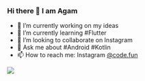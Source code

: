 ### Hi there 👋 I am Agam

<!--
**agamkoradiya/agamkoradiya** is a ✨ _special_ ✨ repository because its `README.md` (this file) appears on your GitHub profile.-->

- 🔭 I’m currently working on my ideas
- 🌱 I’m currently learning #Flutter
- 👯 I’m looking to collaborate on Instagram
- 💬 Ask me about #Android #Kotlin
- 📫 How to reach me: Instagram [@code.fun](https://www.instagram.com/code.fun/)

<img src="https://github-readme-stats.vercel.app/api?username=agamkoradiya&&show_icons=true&title_color=FFFF00&icon_color=FF000&text_color=daf7dc&bg_color=151515" />
